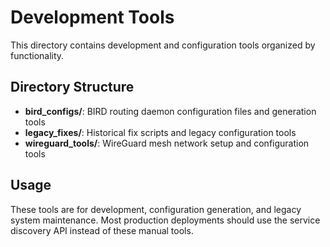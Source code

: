 # Development Tools

This directory contains development and configuration tools organized by functionality.

## Directory Structure

- **bird_configs/**: BIRD routing daemon configuration files and generation tools
- **legacy_fixes/**: Historical fix scripts and legacy configuration tools
- **wireguard_tools/**: WireGuard mesh network setup and configuration tools

## Usage

These tools are for development, configuration generation, and legacy system maintenance. Most production deployments should use the service discovery API instead of these manual tools.
